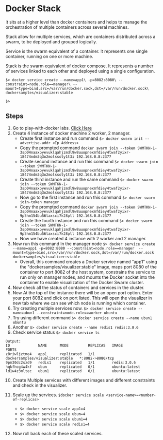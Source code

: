 # Docker Stack 

It sits at a higher level than docker containers and helps to manage the orchestration of multiple containers across several machines.

Stack allow for multiple services, which are containers distributed across a swarm, to be deployed and grouped logically.

Service is the swarm equivalent of a container. It represents one single container, running on one or more machine. 

Stack is the swarm equivalent of docker compose. It represents a number of services linked to each other and deployed using a single configuration.

`$> docker service create --name=app1\ -p=8082:8080\ --constraint=node.role==manager\ --mount=type=bind,src=/var/run/docker.sock,dst=/var/run/docker.sock\ dockersamples/visualizer:stable`

`$> `


## Steps 

1. Go to play-with-docker labs. [Click Here](https://labs.play-with-docker.com/)
2. Create 4 Instance of docker machine 2 worker, 2 manager.
    - Create first instance and run command `$> docker swarm init --advertise-addr <Ip Address>`
    - Copy the prompted command `docker swarm join --token SWMTKN-1-3sp04naaxpyevuklqahjzmdl9w8uuopnexmfdiey4twaf2yixr-18474ndm3q3o2molssoty1t3i 192.168.0.8:2377`
    - Create second instance and run this command `$> docker swarm join --token SWMTKN-1-3sp04naaxpyevuklqahjzmdl9w8uuopnexmfdiey4twaf2yixr-18474ndm3q3o2molssoty1t3i 192.168.0.8:2377`
    - Create third instance and run the same command `$> docker swarm join --token SWMTKN-1-3sp04naaxpyevuklqahjzmdl9w8uuopnexmfdiey4twaf2yixr-18474ndm3q3o2molssoty1t3i 192.168.0.8:2377`
    - Now go to the first instance and run this command `$> docker swarm join-token manager`
    - Copy the prompted command `docker swarm join --token SWMTKN-1-3sp04naaxpyevuklqahjzmdl9w8uuopnexmfdiey4twaf2yixr-9p5hm154bu56laxsci7k28pll 192.168.0.8:2377`
    - Create the fourth instance and run this command `$> docker swarm join --token SWMTKN-1-3sp04naaxpyevuklqahjzmdl9w8uuopnexmfdiey4twaf2yixr-9p5hm154bu56laxsci7k28pll 192.168.0.8:2377`
    - Now we have created 4 instance with 2 worker and 2 manager.
3. Now run this command In the manager node `$> docker service create --name=app1 -p=8082:8080 --constraint=node.role==manager  --mount=type=bind,src=/var/run/docker.sock,dst=/var/run/docker.sock dockersamples/visualizer:stable`
    - Overall, this command creates a Docker service named “app1" using the "dockersamples/visualizer:stable" image, maps port 8080 of the container to port 8082 of the host system, constrains the service to run only on manager nodes, and mounts the Docker socket into the container to enable visualization of the Docker Swarm cluster. 
4. Now check all the status of containers and services in the cluster.
5. Now At the top of the instance there will be an open port option. Enter your port 8082 and click on port listed. This will open the visualizer in new tab where we can see which node is running which container.
6. Try creating multiple services now. `$> docker service create --name=ubun1 --constraint=node.role==worker ubuntu`
7. Try using different command `$> docker service create --name ubun1 ubuntu`
8. Another `$> docker service create --name redis1 redis:3.0.6`
9. Check service status `$> docker service ls`
```
Output: 
ID             NAME      MODE         REPLICAS   IMAGE                             PORTS
z8riwljztme4   app1      replicated   1/1        dockersamples/visualizer:stable   *:8082->8080/tcp
9pm30dc2szd9   redis1    replicated   1/1        redis:3.0.6                       
hqkfhog4w4kf   ubun      replicated   0/1        ubuntu:latest                     
ld1w4z3mltec   ubun1     replicated   0/1        ubuntu:latest                     
```

10. Create Multiple services with different images and different constraints and check in the visualizer.
11. Scale up the services. `$docker service scale <service-name>=<number-of-replicas>`
    - `$> docker service scale app1=4`
    - `$> docker service scale ubun=4`
    - `$> docker service scale ubun1=4`
    - `$> docker service scale redis1=4`

12. Now roll back each of these scaled services.